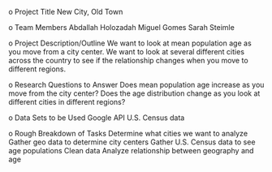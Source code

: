 o	Project Title 
New City, Old Town

o	Team Members
Abdallah Holozadah
Miguel Gomes
Sarah Steimle

o	Project Description/Outline
We want to look at mean population age as you move from a city center. We want to look at several different cities across the country to see if the relationship changes when you move to different regions. 

o	Research Questions to Answer
Does mean population age increase as you move from the city center?
Does the age distribution change as you look at different cities in different regions?

o	Data Sets to be Used
Google API
U.S. Census data

o	Rough Breakdown of Tasks 
Determine what cities we want to analyze
Gather geo data to determine city centers
Gather U.S. Census data to see age populations
Clean data
Analyze relationship between geography and age

